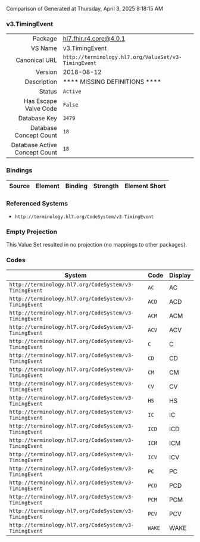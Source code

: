 Comparison of 
Generated at Thursday, April 3, 2025 8:18:15 AM

### v3.TimingEvent

|      |     |
| ---: | --- |
| Package | hl7.fhir.r4.core@4.0.1 |
| VS Name | v3.TimingEvent |
| Canonical URL | `http://terminology.hl7.org/ValueSet/v3-TimingEvent` |
| Version | 2018-08-12 |
| Description | **** MISSING DEFINITIONS **** |
| Status | `Active` |
| Has Escape Valve Code | `False` |
| Database Key | `3479` |
| Database Concept Count | `18` |
| Database Active Concept Count | `18` |
### Bindings

| Source | Element | Binding | Strength | Element Short |
| ------ | ------- | ------- | -------- | ------------- |

### Referenced Systems

* `http://terminology.hl7.org/CodeSystem/v3-TimingEvent`
### Empty Projection

This Value Set resulted in no projection (no mappings to other packages).

### Codes

| System | Code | Display |
| ------ | ---- | ------- |
| `http://terminology.hl7.org/CodeSystem/v3-TimingEvent` | `AC` | AC |
| `http://terminology.hl7.org/CodeSystem/v3-TimingEvent` | `ACD` | ACD |
| `http://terminology.hl7.org/CodeSystem/v3-TimingEvent` | `ACM` | ACM |
| `http://terminology.hl7.org/CodeSystem/v3-TimingEvent` | `ACV` | ACV |
| `http://terminology.hl7.org/CodeSystem/v3-TimingEvent` | `C` | C |
| `http://terminology.hl7.org/CodeSystem/v3-TimingEvent` | `CD` | CD |
| `http://terminology.hl7.org/CodeSystem/v3-TimingEvent` | `CM` | CM |
| `http://terminology.hl7.org/CodeSystem/v3-TimingEvent` | `CV` | CV |
| `http://terminology.hl7.org/CodeSystem/v3-TimingEvent` | `HS` | HS |
| `http://terminology.hl7.org/CodeSystem/v3-TimingEvent` | `IC` | IC |
| `http://terminology.hl7.org/CodeSystem/v3-TimingEvent` | `ICD` | ICD |
| `http://terminology.hl7.org/CodeSystem/v3-TimingEvent` | `ICM` | ICM |
| `http://terminology.hl7.org/CodeSystem/v3-TimingEvent` | `ICV` | ICV |
| `http://terminology.hl7.org/CodeSystem/v3-TimingEvent` | `PC` | PC |
| `http://terminology.hl7.org/CodeSystem/v3-TimingEvent` | `PCD` | PCD |
| `http://terminology.hl7.org/CodeSystem/v3-TimingEvent` | `PCM` | PCM |
| `http://terminology.hl7.org/CodeSystem/v3-TimingEvent` | `PCV` | PCV |
| `http://terminology.hl7.org/CodeSystem/v3-TimingEvent` | `WAKE` | WAKE |
